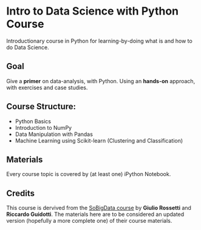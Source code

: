 # Intro to Data Science with Python Course

Introductionary course in Python for learning-by-doing what is and how to do Data Science.

## Goal

Give a **primer** on data-analysis, with Python. Using an **hands-on** approach, with exercises and case studies.

## Course Structure:

- Python Basics
- Introduction to NumPy
- Data Manipulation with Pandas 
- Machine Learning using Scikit-learn (Clustering and Classification)

## Materials

Every course topic is covered by (at least one) iPython Notebook.

## Credits

This course is dervived from the [SoBigData course](https://github.com/GiulioRossetti/SoBigData_courses/tree/master/Intro_to_data_analysis_with_python) by **Giulio Rossetti** and **Riccardo Guidotti**. The materials here are to be considered an updated version (hopefully a more complete one) of their course materials.
